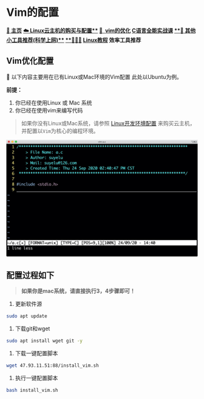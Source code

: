 # Vim的配置

[**🏡 主页**](https://www.notion.so/fe57ecdf830840f2b9ef80f4b2d6a5f0?pvs=21)  **[☁️ Linux云主机的购买与配置**](https://www.notion.so/Linux-43572cd6237d48929ab7d805ef78882b?pvs=21)    [📝  **vim的优化**](https://www.notion.so/Vim-df538ebfd7744ef8ae5b6c27e3611522?pvs=21)    [**C语言全能实战课**](https://www.notion.so/22960bcff7024287bda3c1f6dc3a46bc?pvs=21)  [ **](https://www.notion.so/Vim-df538ebfd7744ef8ae5b6c27e3611522?pvs=21)[👣 其他小工具推荐(科学上网)**](https://www.notion.so/a7aee2fbf9d9431a964d3ace55edd32a?pvs=21)     [**🧑🏻‍🏫](https://www.notion.so/a7aee2fbf9d9431a964d3ace55edd32a?pvs=21) [Linux教程](https://www.notion.so/Linux-00007cbd4abb4d87ac1ad7a6a0ec0ffc?pvs=21)  效率工具推荐**

## Vim优化配置

<aside>
📌 以下内容主要用在已有Linux或Mac环境的Vim配置
此处以Ubuntu为例。

</aside>

**前提：**

1. 你已经在使用Linux 或 Mac 系统
2. 你已经在使用vim来编写代码

> 如果你没有Linux或Mac系统，请参照 [Linux开发环境配置](https://www.notion.so/Linux-e0ffc8d2e38645ff83756bd65e05b5a8?pvs=21) 来购买云主机，并配置以`Vim`为核心的编程环境。
> 

![Untitled](Vim%E7%9A%84%E9%85%8D%E7%BD%AE%2014a38241234140b2a6782b56e7cf838e/Untitled.png)

## 配置过程如下

> **如果你是mac系统，请直接执行3，4步骤即可！**
> 
1. 更新软件源

```bash
sudo apt update
```

1. 下载git和wget

```bash
sudo apt install wget git -y
```

1. 下载一键配置脚本

```bash
wget 47.93.11.51:88/install_vim.sh
```

1. 执行一键配置脚本

```bash
bash install_vim.sh
```